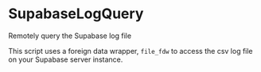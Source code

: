 # SupabaseLogQuery
Remotely query the Supabase log file

This script uses a foreign data wrapper, `file_fdw` to access the csv log file on your Supabase server instance.

